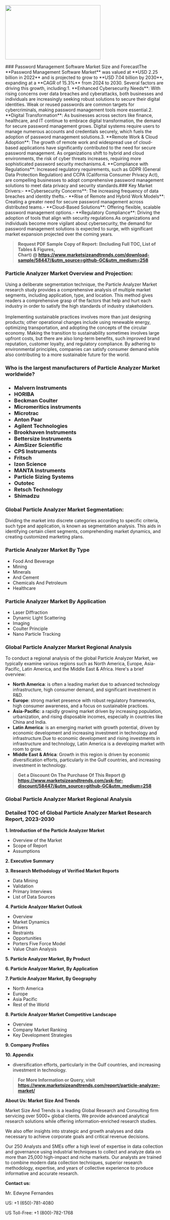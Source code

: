 <p><img class="alignnone size-medium wp-image-20088" src="https://ffe5etoiles.com/wp-content/uploads/2024/12/MST1-300x171.png" alt="" width="300" height="171" /></p>### Password Management Software Market Size and ForecastThe **Password Management Software Market** was valued at **USD 2.25 billion in 2022** and is projected to grow to **USD 7.04 billion by 2030**, expanding at a **CAGR of 15.3%** from 2024 to 2030. Several factors are driving this growth, including:1. **Enhanced Cybersecurity Needs**: With rising concerns over data breaches and cyberattacks, both businesses and individuals are increasingly seeking robust solutions to secure their digital identities. Weak or reused passwords are common targets for cybercriminals, making password management tools more essential.2. **Digital Transformation**: As businesses across sectors like finance, healthcare, and IT continue to embrace digital transformation, the demand for secure password management grows. Digital systems require users to manage numerous accounts and credentials securely, which fuels the adoption of password management solutions.3. **Remote Work & Cloud Adoption**: The growth of remote work and widespread use of cloud-based applications have significantly contributed to the need for secure password management. As organizations shift to hybrid and cloud environments, the risk of cyber threats increases, requiring more sophisticated password security mechanisms.4. **Compliance with Regulations**: Increased regulatory requirements, such as GDPR (General Data Protection Regulation) and CCPA (California Consumer Privacy Act), are compelling businesses to adopt comprehensive password management solutions to meet data privacy and security standards.### Key Market Drivers:- **Cybersecurity Concerns**: The increasing frequency of data breaches and identity thefts.- **Rise of Remote and Hybrid Work Models**: Creating a greater need for secure password management across distributed teams.- **Cloud-Based Solutions**: Offering flexible, scalable password management options.- **Regulatory Compliance**: Driving the adoption of tools that align with security regulations.As organizations and individuals become more vigilant about cybersecurity, the demand for password management solutions is expected to surge, with significant market expansion projected over the coming years.</p><blockquote id="" class=""><strong>Request PDF Sample Copy of Report: (Including Full TOC, List of Tables &amp; Figures, Chart)&nbsp;@&nbsp;<strong><a href="https://www.marketsizeandtrends.com/download-sample/58447/&utm_source=github-GC&utm_medium=258" target="_blank">https://www.marketsizeandtrends.com/download-sample/58447/&utm_source=github-GC&utm_medium=258</a></strong></strong></blockquote><h3 id="" class="">Particle Analyzer Market&nbsp;Overview and Projection:</h3><p id="" class="">Using a deliberate segmentation technique, the Particle Analyzer Market research study provides a comprehensive analysis of multiple market segments, including application, type, and location. This method gives readers a comprehensive grasp of the factors that help and hurt each industry in order to satisfy the high standards of industry stakeholders. <br /> <br />Implementing sustainable practices involves more than just designing products; other operational changes include using renewable energy, optimizing transportation, and adopting the concepts of the circular economy. Making the transition to sustainability sometimes involves large upfront costs, but there are also long-term benefits, such improved brand reputation, customer loyalty, and regulatory compliance. By adhering to environmental principles, companies can satisfy consumer demand while also contributing to a more sustainable future for the world.</p><h3 id="" class="">Who is the largest manufacturers of&nbsp;Particle Analyzer Market worldwide?</h3><h3 class=""><p><ul><li>Malvern Instruments </li><li> HORIBA </li><li> Beckman Coulter </li><li> Micromeritics instruments </li><li> Microtrac </li><li> Anton Paar </li><li> Agilent Technologies </li><li> Brookhaven Instruments </li><li> Bettersize Instruments </li><li> AimSizer Scientific </li><li> CPS Instruments </li><li> Fritsch </li><li> Izon Science </li><li> MANTA Instruments </li><li> Particle Sizing Systems </li><li> Outotec </li><li> Retsch Technology </li><li> Shimadzu</li></ul></p></h3><h3 id="" class="">Global&nbsp;Particle Analyzer Market Segmentation:</h3><p id="" class="">Dividing the market into discrete categories according to specific criteria, such type and application, is known as segmentation analysis. This aids in identifying certain client segments, comprehending market dynamics, and creating customized marketing plans.</p><h3 id="" class="">Particle Analyzer Market&nbsp;By Type</h3><p><p><ul><li>Food And Beverage </li><li> Mining </li><li> Minerals </li><li> And Cement </li><li> Chemicals And Petroleum </li><li> Healthcare</p></li></ul></p></p><h3 id="" class="">Particle Analyzer Market&nbsp;By Application</h3><p class=""><p><ul><li>Laser Diffraction </li><li> Dynamic Light Scattering </li><li> Imaging </li><li> Coulter Principle </li><li> Nano Particle Tracking</li></ul></p></p><h3 id="" class="">Global Particle Analyzer Market Regional Analysis</h3><p id="" class="">To conduct a regional analysis of the global Particle Analyzer Market, we typically examine various regions such as North America, Europe, Asia-Pacific, Latin America, and the Middle East &amp; Africa. Here's a brief overview:</p><ul><li><strong>North America</strong>: is often a leading market due to advanced technology infrastructure, high consumer demand, and significant investment in R&amp;D.</li><li><strong>Europe</strong>: strong market presence with robust regulatory frameworks, high consumer awareness, and a focus on sustainable practices.</li><li><strong>Asia-Pacific</strong>: a rapidly growing market driven by increasing population, urbanization, and rising disposable incomes, especially in countries like China and India.</li><li><strong>Latin America</strong>: is an emerging market with growth potential, driven by economic development and increasing investment in technology and infrastructure.Due to economic development and rising investments in infrastructure and technology, Latin America is a developing market with room to grow.</li><li><strong>Middle East &amp; Africa</strong>: Growth in this region is driven by economic diversification efforts, particularly in the Gulf countries, and increasing investment in technology.</li></ul><blockquote id="" class=""><strong>Get a Discount On The Purchase Of This Report @ <strong><a href="https://www.marketsizeandtrends.com/ask-for-discount/58447/&utm_source=github-GC&utm_medium=258" target="_blank">https://www.marketsizeandtrends.com/ask-for-discount/58447/&utm_source=github-GC&utm_medium=258</a></strong></strong></blockquote><h3 id="" class="">Global Particle Analyzer Market Regional Analysis</h3><h3 id="" class="">Detailed TOC of Global Particle Analyzer Market Research Report, 2023-2030</h3><p id="" class=""><strong>1. Introduction of the Particle Analyzer Market</strong></p><ul><li>Overview of the Market</li><li>Scope of Report</li><li>Assumptions</li></ul><p id="" class=""><strong>2. Executive Summary</strong></p><p id="" class=""><strong>3. Research Methodology of Verified Market Reports</strong></p><ul><li>Data Mining</li><li>Validation</li><li>Primary Interviews</li><li>List of Data Sources</li></ul><p id="" class=""><strong>4. Particle Analyzer Market Outlook</strong></p><ul><li>Overview</li><li>Market Dynamics</li><li>Drivers</li><li>Restraints</li><li>Opportunities</li><li>Porters Five Force Model</li><li>Value Chain Analysis</li></ul><p id="" class=""><strong>5. Particle Analyzer Market, By Product</strong></p><p id="" class=""><strong>6. Particle Analyzer Market, By Application</strong></p><p id="" class=""><strong>7. Particle Analyzer Market, By Geography</strong></p><ul><li>North America</li><li>Europe</li><li>Asia Pacific</li><li>Rest of the World</li></ul><p id="" class=""><strong>8. Particle Analyzer Market Competitive Landscape</strong></p><ul><li>Overview</li><li>Company Market Ranking</li><li>Key Development Strategies</li></ul><p id="" class=""><strong>9. Company Profiles</strong></p><p id="" class=""><strong>10. Appendix</strong></p><ul><li>diversification efforts, particularly in the Gulf countries, and increasing investment in technology.</li></ul><blockquote id="" class=""><strong>For More Information or Query, visit <strong><strong><a href="https://www.marketsizeandtrends.com/report/particle-analyzer-market/" target="_blank">https://www.marketsizeandtrends.com/report/particle-analyzer-market/</a></strong></strong></strong></blockquote><p id="" class=""><strong>About Us: Market Size And Trends</strong></p><p id="" class="">Market Size And Trends is a leading Global Research and Consulting firm servicing over 5000+ global clients. We provide advanced analytical research solutions while offering information-enriched research studies.</p><p id="" class="">We also offer insights into strategic and growth analyses and data necessary to achieve corporate goals and critical revenue decisions.</p><p id="" class="">Our 250 Analysts and SMEs offer a high level of expertise in data collection and governance using industrial techniques to collect and analyze data on more than 25,000 high-impact and niche markets. Our analysts are trained to combine modern data collection techniques, superior research methodology, expertise, and years of collective experience to produce informative and accurate research.</p><p id="" class=""><strong>Contact us:</strong></p><p id="" class="">Mr. Edwyne Fernandes</p><p id="" class="">US: +1 (650)-781-4080</p><p id="" class="">US Toll-Free: +1 (800)-782-1768</p>
